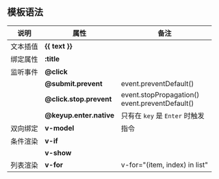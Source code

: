 ## 模板语法

<div class="full-width-table">

| 说明     | 属性                    | 备注                                              |
| -------- | ----------------------- | ------------------------------------------------- |
| 文本插值 | **<span>{</span>{ text }<span>}</span>**          |                                                   |
| 绑定属性 | **:title**              |                                                   |
| 监听事件 | **@click**              |                                                   |
|          | **@submit.prevent**     | event.preventDefault()                            |
|          | **@click.stop.prevent** | event.stopPropagation()<br>event.preventDefault() |
|          | **@keyup.enter.native** | 只有在 `key` 是 `Enter` 时触发                    |
| 双向绑定 | **v-model**             | 指令                                              |
| 条件渲染 | **v-if**                |                                                   |
|          | **v-show**              |                                                   |
| 列表渲染 | **v-for**               | v-for="(item, index) in list"                     |

</div>